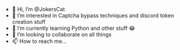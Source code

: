 - 👋 Hi, I’m @JokersCat
- 👀 I’m interested in Captcha bypass techniques and discord token creation stuff 
- 🌱 I’m currently learning Python and other stuff 😂
- 💞️ I’m looking to collaborate on all things 
- 📫 How to reach me...

<!---
JokersCat/JokersCat is a ✨ special ✨ repository because its `README.md` (this file) appears on your GitHub profile.
You can click the Preview link to take a look at your changes.
--->
